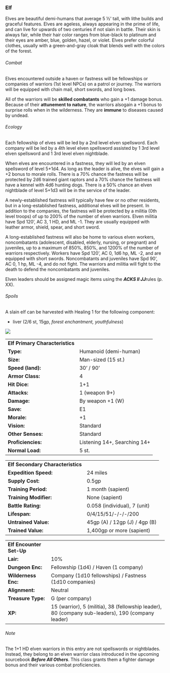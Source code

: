 ### Elf

Elves are beautiful demi-humans that average 5 ½' tall, with lithe builds and graceful features. Elves are ageless, always appearing in the prime of life, and can live for upwards of two centuries if not slain in battle. Their skin is always fair, while their hair color ranges from blue-black to platinum and their eyes are amber, blue, golden, hazel, or violet. Elves prefer colorful clothes, usually with a green-and-gray cloak that blends well with the colors of the forest.

###### Combat

Elves encountered outside a haven or fastness will be fellowships or companies of warriors (1st level NPCs) on a patrol or journey. The warriors will be equipped with chain mail, short swords, and long bows.

All of the warriors will be **skilled combatants** who gain a +1 damage bonus. Because of their **attunement to nature**, the warriors alsogain a +1 bonus to surprise rolls when in the wilderness. They are **immune** to diseases caused by undead.

###### Ecology

Each fellowship of elves will be led by a 2nd level elven spellsword. Each company will be led by a 4th level elven spellsword assisted by 1 3rd level elven spellsword and 1 3rd level elven nightblade.

When elves are encountered in a fastness, they will led by an elven spellsword of level 5+1d4. As long as the leader is alive, the elves will gain a +2 bonus to morale rolls. There is a 70% chance the fastness will be protected by 2d6 trained giant raptors and a 70% chance the fastness will have a kennel with 4d6 hunting dogs. There is a 50% chance an elven nightblade of level 5+1d3 will be in the service of the leader.

A newly-established fastness will typically have few or no other residents, but in a long-established fastness, additional elves will be present. In addition to the companies, the fastness will be protected by a militia (0th level troops) of up to 200% of the number of elven warriors. Elven militia have Spd 120’, AC 3, 1 HD, and ML -1. They are usually equipped with leather armor, shield, spear, and short sword.

A long-established fastness will also be home to various elven workers, noncombatants (adolescent, disabled, elderly, nursing, or pregnant) and juveniles, up to a maximum of 850%, 850%, and 1200% of the number of warriors respectively. Workers have Spd 120’, AC 0, 1d6 hp, ML -2, and are equipped with short swords. Noncombatants and juveniles have Spd 90’, AC 0, 1 hp, ML -4, and do not fight. The warriors and militia will fight to the death to defend the noncombatants and juveniles.

Elven leaders should be assigned magic items using the ***ACKS II JJ***rules (p. XX).

###### Spoils

A slain elf can be harvested with Healing 1 for the following component:

* liver (2/6 st, 15gp, *forest enchantment, youthfulness*)

![](data:image/png;base64...)

|  |  |
| --- | --- |
| **Elf Primary Characteristics** | |
| **Type:** | Humanoid (demi-human) |
| **Size:** | Man-sized (15 st.) |
| **Speed (land):** | 30’ / 90’ |
| **Armor Class:** | 4 |
| **Hit Dice:** | 1+1 |
| **Attacks:** | 1 (weapon 9+) |
| **Damage:** | By weapon +1 {W} |
| **Save:** | E1 |
| **Morale:** | +1 |
| **Vision:** | Standard |
| **Other Senses:** | Standard |
| **Proficiencies:** | Listening 14+, Searching 14+ |
| **Normal Load:** | 5 st. |

|  |  |
| --- | --- |
| **Elf Secondary Characteristics** | |
| **Expedition Speed:** | 24 miles |
| **Supply Cost:** | 0.5gp |
| **Training Period:** | 1 month (sapient) |
| **Training Modifier:** | None (sapient) |
| **Battle Rating:** | 0.058 (individual), 7 (unit) |
| **Lifespan:** | 0/4/15/51/-/-/-/200 |
| **Untrained Value:** | 45gp (A) / 12gp (J) / 4gp (B) |
| **Trained Value:** | 1,400gp or more (sapient) |

|  |  |
| --- | --- |
| **Elf Encounter Set-Up** | |
| **Lair:** | 10% |
| **Dungeon Enc:** | Fellowship (1d4) /  Haven (1 company) |
| **Wilderness Enc:** | Company (1d10 fellowships) / Fastness (1d10 companies) |
| **Alignment:** | Neutral |
| **Treasure Type:** | G (per company) |
| **XP:** | 15 (warrior), 5 (militia), 38 (fellowship leader), 80 (company sub-leaders), 190 (company leader) |

###### Note

The 1+1 HD elven warriors in this entry are not spellswords or nightblades. Instead, they belong to an elven warrior class introduced in the upcoming sourcebook ***Before All Others***. This class grants them a fighter damage bonus and their various combat proficiencies.
